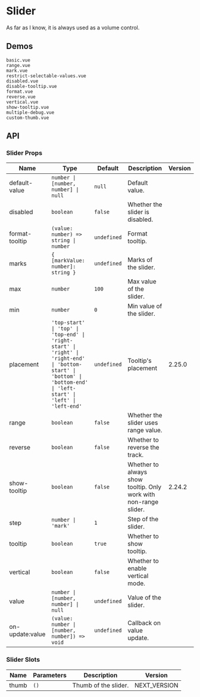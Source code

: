 # Slider

As far as I know, it is always used as a volume control.

## Demos

```demo
basic.vue
range.vue
mark.vue
restrict-selectable-values.vue
disabled.vue
disable-tooltip.vue
format.vue
reverse.vue
vertical.vue
show-tooltip.vue
multiple-debug.vue
custom-thumb.vue
```

## API

### Slider Props

| Name | Type | Default | Description | Version |
| --- | --- | --- | --- | --- |
| default-value | `number \| [number, number] \| null` | `null` | Default value. |  |
| disabled | `boolean` | `false` | Whether the slider is disabled. |  |
| format-tooltip | `(value: number) => string \| number` | `undefined` | Format tooltip. |  |
| marks | `{ [markValue: number]: string }` | `undefined` | Marks of the slider. |  |
| max | `number` | `100` | Max value of the slider. |  |
| min | `number` | `0` | Min value of the slider. |  |
| placement | `'top-start' \| 'top' \| 'top-end' \| 'right-start' \| 'right' \| 'right-end' \| 'bottom-start' \| 'bottom' \| 'bottom-end' \| 'left-start' \| 'left' \| 'left-end'` | `undefined` | Tooltip's placement | 2.25.0 |
| range | `boolean` | `false` | Whether the slider uses range value. |  |
| reverse | `boolean` | `false` | Whether to reverse the track. |  |
| show-tooltip | `boolean` | `false` | Whether to always show tooltip. Only work with non-range slider. | 2.24.2 |
| step | `number \| 'mark'` | `1` | Step of the slider. |  |
| tooltip | `boolean` | `true` | Whether to show tooltip. |  |
| vertical | `boolean` | `false` | Whether to enable vertical mode. |  |
| value | `number \| [number, number] \| null` | `undefined` | Value of the slider. |  |
| on-update:value | `(value: number \| [number, number]) => void` | `undefined` | Callback on value update. |  |

### Slider Slots

| Name  | Parameters | Description          | Version      |
| ----- | ---------- | -------------------- | ------------ |
| thumb | `()`       | Thumb of the slider. | NEXT_VERSION |
